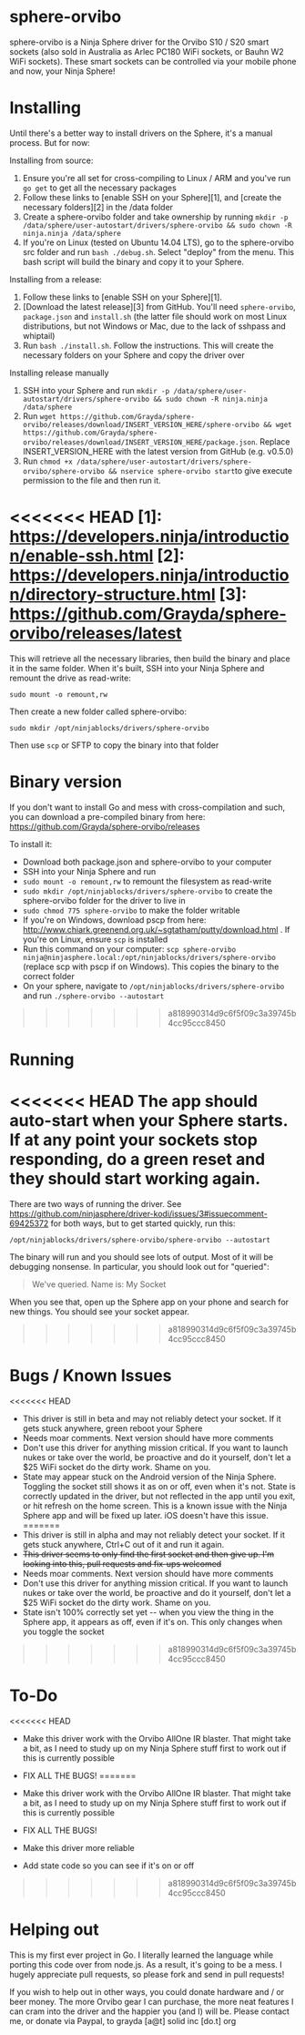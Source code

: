 sphere-orvibo
=============

sphere-orvibo is a Ninja Sphere driver for the Orvibo S10 / S20 smart sockets (also sold in Australia as Arlec PC180 WiFi sockets, or Bauhn W2 WiFi sockets). These smart sockets can be controlled via your mobile phone and now, your Ninja Sphere!

Installing
==========

Until there's a better way to install drivers on the Sphere, it's a manual process. But for now:

Installing from source:
 1. Ensure you're all set for cross-compiling to Linux / ARM and you've run `go get` to get all the necessary packages
 2. Follow these links to [enable SSH on your Sphere][1], and [create the necessary folders][2] in the /data folder
 3. Create a sphere-orvibo folder and take ownership by running `mkdir -p /data/sphere/user-autostart/drivers/sphere-orvibo && sudo chown -R ninja.ninja /data/sphere`
 4. If you're on Linux (tested on Ubuntu 14.04 LTS), go to the sphere-orvibo src folder and run `bash ./debug.sh`. Select "deploy" from the menu. This bash script will build the binary and copy it to your Sphere.

Installing from a release:
 1. Follow these links to [enable SSH on your Sphere][1].
 2. [Download the latest release][3] from GitHub. You'll need `sphere-orvibo`, `package.json` and `install.sh` (the latter file should work on most Linux distributions, but not Windows or Mac, due to the lack of sshpass and whiptail)
 3. Run `bash ./install.sh`. Follow the instructions. This will create the necessary folders on your Sphere and copy the driver over

Installing release manually
 1. SSH into your Sphere and run `mkdir -p /data/sphere/user-autostart/drivers/sphere-orvibo && sudo chown -R ninja.ninja /data/sphere`
 2. Run `wget https://github.com/Grayda/sphere-orvibo/releases/download/INSERT_VERSION_HERE/sphere-orvibo && wget https://github.com/Grayda/sphere-orvibo/releases/download/INSERT_VERSION_HERE/package.json`. Replace INSERT_VERSION_HERE with the latest version from GitHub (e.g. v0.5.0)
 3. Run `chmod +x /data/sphere/user-autostart/drivers/sphere-orvibo/sphere-orvibo && nservice sphere-orvibo start`to give execute permission to the file and then run it.

<<<<<<< HEAD
  [1]: https://developers.ninja/introduction/enable-ssh.html
  [2]: https://developers.ninja/introduction/directory-structure.html
  [3]: https://github.com/Grayda/sphere-orvibo/releases/latest
=======
This will retrieve all the necessary libraries, then build the binary and place it in the same folder. When it's built, SSH into your Ninja Sphere and remount the drive as read-write:

`sudo mount -o remount,rw`

Then create a new folder called sphere-orvibo:

`sudo mkdir /opt/ninjablocks/drivers/sphere-orvibo`

Then use `scp` or SFTP to copy the binary into that folder

Binary version
==============

If you don't want to install Go and mess with cross-compilation and such, you can download a pre-compiled binary from here: https://github.com/Grayda/sphere-orvibo/releases

To install it:

 - Download both package.json and sphere-orvibo to your computer
 - SSH into your Ninja Sphere and run
  - `sudo mount -o remount,rw` to remount the filesystem as read-write
  - `sudo mkdir /opt/ninjablocks/drivers/sphere-orvibo` to create the sphere-orvibo folder for the driver to live in
  - `sudo chmod 775 sphere-orvibo` to make the folder writable
  - If you're on Windows, download pscp from here: http://www.chiark.greenend.org.uk/~sgtatham/putty/download.html . If you're on Linux, ensure `scp` is installed
  - Run this command on your computer: `scp sphere-orvibo ninja@ninjasphere.local:/opt/ninjablocks/drivers/sphere-orvibo` (replace scp with pscp if on Windows). This copies the binary to the correct folder
  - On your sphere, navigate to `/opt/ninjablocks/drivers/sphere-orvibo` and run `./sphere-orvibo --autostart`
>>>>>>> a818990314d9c6f5f09c3a39745b4cc95ccc8450

Running
=======

<<<<<<< HEAD
The app should auto-start when your Sphere starts. If at any point your sockets stop responding, do a green reset and they should start working again.
=======
There are two ways of running the driver. See https://github.com/ninjasphere/driver-kodi/issues/3#issuecomment-69425372 for both ways, but to get started quickly, run this:

`/opt/ninjablocks/drivers/sphere-orvibo/sphere-orvibo --autostart`

The binary will run and you should see lots of output. Most of it will be debugging nonsense. In particular, you should look out for "queried":

> We've queried. Name is: My Socket

When you see that, open up the Sphere app on your phone and search for new things. You should see your socket appear.
>>>>>>> a818990314d9c6f5f09c3a39745b4cc95ccc8450

Bugs / Known Issues
===================

<<<<<<< HEAD
 - This driver is still in beta and may not reliably detect your socket. If it gets stuck anywhere, green reboot your Sphere
 - Needs moar comments. Next version should have more comments
 - Don't use this driver for anything mission critical. If you want to launch nukes or take over the world, be proactive and do it yourself, don't let a $25 WiFi socket do the dirty work. Shame on you.
 - State may appear stuck on the Android version of the Ninja Sphere. Toggling the socket still shows it as on or off, even when it's not. State is correctly updated in the driver, but not reflected in the app until you exit, or hit refresh on the home screen. This is a known issue with the Ninja Sphere app and will be fixed up later. iOS doesn't have this issue.
=======
 - This driver is still in alpha and may not reliably detect your socket. If it gets stuck anywhere, Ctrl+C out of it and run it again.
 - ~~This driver seems to only find the first socket and then give up. I'm looking into this, pull requests and fix-ups welcomed~~
 - Needs moar comments. Next version should have more comments
 - Don't use this driver for anything mission critical. If you want to launch nukes or take over the world, be proactive and do it yourself, don't let a $25 WiFi socket do the dirty work. Shame on you.
 - State isn't 100% correctly set yet -- when you view the thing in the Sphere app, it appears as off, even if it's on. This only changes when you toggle the socket
>>>>>>> a818990314d9c6f5f09c3a39745b4cc95ccc8450


To-Do
=======
<<<<<<< HEAD

- Make this driver work with the Orvibo AllOne IR blaster. That might take a bit, as I need to study up on my Ninja Sphere stuff first to work out if this is currently possible
 - FIX ALL THE BUGS!
=======


- Make this driver work with the Orvibo AllOne IR blaster. That might take a bit, as I need to study up on my Ninja Sphere stuff first to work out if this is currently possible
 - FIX ALL THE BUGS!
 - Make this driver more reliable
 - Add state code so you can see if it's on or off
>>>>>>> a818990314d9c6f5f09c3a39745b4cc95ccc8450

 Helping out
 ===========

 This is my first ever project in Go. I literally learned the language while porting this code over from node.js. As a result, it's going to be a mess. I hugely appreciate pull requests, so please fork and send in pull requests!

 If you wish to help out in other ways, you could donate hardware and / or beer money. The more Orvibo gear I can purchase, the more neat features I can cram into the driver and the happier you (and I) will be. Please contact me, or donate via Paypal, to grayda [a@t] solid inc [do.t] org
